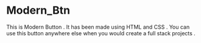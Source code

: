 # Modern_Btn
This is Modern Button . It has been made using HTML and CSS . You can use this button anywhere else when you would create a full stack projects . 


